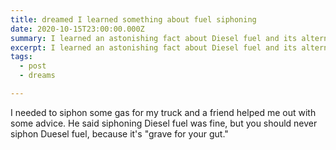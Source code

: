 ```yaml
---
title: dreamed I learned something about fuel siphoning
date: 2020-10-15T23:00:00.000Z
summary: I learned an astonishing fact about Diesel fuel and its alternatives.
excerpt: I learned an astonishing fact about Diesel fuel and its alternatives.
tags:
  - post
  - dreams

---
```


I needed to siphon some gas for my truck and a friend helped me out with some advice. He said siphoning Diesel fuel was fine, but you should never siphon Duesel fuel, because it's "grave for your gut."